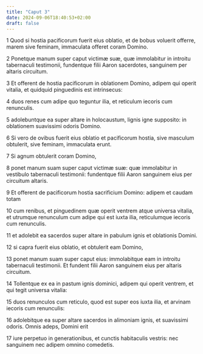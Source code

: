 ```yaml
---
title: "Caput 3"
date: 2024-09-06T18:40:53+02:00
draft: false
---
```




1 Quod si hostia pacificorum fuerit eius oblatio, et de bobus voluerit offerre, marem sive feminam, immaculata offeret coram Domino.

2 Ponetque manum super caput victimæ suæ, quæ immolabitur in introitu tabernaculi testimonii, fundentque filii Aaron sacerdotes, sanguinem per altaris circuitum.

3 Et offerent de hostia pacificorum in oblationem Domino, adipem qui operit vitalia, et quidquid pinguedinis est intrinsecus:

4 duos renes cum adipe quo teguntur ilia, et reticulum iecoris cum renunculis.

5 adolebuntque ea super altare in holocaustum, lignis igne supposito: in oblationem suavissimi odoris Domino.

6 Si vero de ovibus fuerit eius oblatio et pacificorum hostia, sive masculum obtulerit, sive feminam, immaculata erunt.

7 Si agnum obtulerit coram Domino,

8 ponet manum suam super caput victimæ suæ: quæ immolabitur in vestibulo tabernaculi testimonii: fundentque filii Aaron sanguinem eius per circuitum altaris.

9 Et offerent de pacificorum hostia sacrificium Domino: adipem et caudam totam

10 cum renibus, et pinguedinem quæ operit ventrem atque universa vitalia, et utrumque renunculum cum adipe qui est iuxta ilia, reticulumque iecoris cum renunculis.

11 et adolebit ea sacerdos super altare in pabulum ignis et oblationis Domini.

12 si capra fuerit eius oblatio, et obtulerit eam Domino,

13 ponet manum suam super caput eius: immolabitque eam in introitu tabernaculi testimonii. Et fundent filii Aaron sanguinem eius per altaris circuitum.

14 Tollentque ex ea in pastum ignis dominici, adipem qui operit ventrem, et qui tegit universa vitalia:

15 duos renunculos cum reticulo, quod est super eos iuxta ilia, et arvinam iecoris cum renunculis:

16 adolebitque ea super altare sacerdos in alimoniam ignis, et suavissimi odoris. Omnis adeps, Domini erit

17 iure perpetuo in generationibus, et cunctis habitaculis vestris: nec sanguinem nec adipem omnino comedetis.

